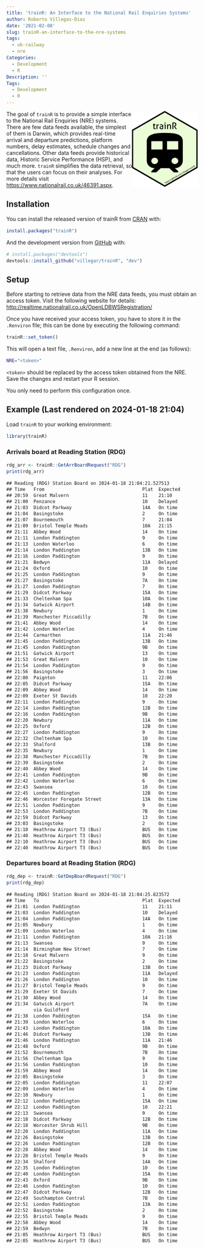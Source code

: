 ```yaml
---
title: 'trainR: An Interface to the National Rail Enquiries Systems'
author: Roberto Villegas-Diaz
date: '2021-02-08'
slug: trainR-an-interface-to-the-nre-systems
tags:
  - uk-railway
  - nre
Categories:
  - Development
  - R
Description: ''
Tags:
  - Development
  - R
---
```


<img src="https://raw.githubusercontent.com/villegar/trainR/main/inst/images/logo.png" alt="logo" align="right" height=200px/>

The goal of `trainR` is to provide a simple interface to the 
National Rail Enquiries (NRE) systems. There are few data feeds 
available, the simplest of them is Darwin, which provides real-time 
arrival and departure predictions, platform numbers, delay estimates, 
schedule changes and cancellations. Other data feeds provide historical 
data, Historic Service Performance (HSP), and much more. `trainR` 
simplifies the data retrieval, so that the users can focus on their 
analyses. For more details visit 
https://www.nationalrail.co.uk/46391.aspx.

## Installation

You can install the released version of trainR from [CRAN](https://CRAN.R-project.org) with:

``` r
install.packages("trainR")
```

And the development version from [GitHub](https://github.com/) with:

``` r
# install.packages("devtools")
devtools::install_github("villegar/trainR", "dev")
```

## Setup
Before starting to retrieve data from the NRE data feeds, you must obtain an access token. 
Visit the following website for details: http://realtime.nationalrail.co.uk/OpenLDBWSRegistration/

Once you have received your access token, you have to store it in the `.Renviron` file; this can be 
done by executing the following command:


```r
trainR::set_token()
```

This will open a text file, `.Renviron`, add a new line at the end (as follows):

```bash
NRE="<token>"
```

`<token>` should be replaced by the access token obtained from the NRE. Save the changes and restart 
your R session.

You only need to perform this configuration once.

## Example (Last rendered on 2024-01-18 21:04)

Load `trainR` to your working environment:

```r
library(trainR)
```

### Arrivals board at Reading Station (RDG)


```r
rdg_arr <- trainR::GetArrBoardRequest("RDG")
print(rdg_arr)
```

```
## Reading (RDG) Station Board on 2024-01-18 21:04:21.527513
## Time   From                                    Plat  Expected
## 20:59  Great Malvern                           11    21:10
## 21:00  Penzance                                10    Delayed
## 21:03  Didcot Parkway                          14A   On time
## 21:04  Basingstoke                             2     On time
## 21:07  Bournemouth                             7     21:04
## 21:09  Bristol Temple Meads                    10A   21:15
## 21:11  Abbey Wood                              14    On time
## 21:11  London Paddington                       9     On time
## 21:13  London Waterloo                         6     On time
## 21:14  London Paddington                       13B   On time
## 21:16  London Paddington                       9     On time
## 21:21  Bedwyn                                  11A   Delayed
## 21:24  Oxford                                  10    On time
## 21:25  London Paddington                       9     On time
## 21:27  Basingstoke                             7A    On time
## 21:27  London Paddington                       7     On time
## 21:29  Didcot Parkway                          15A   On time
## 21:33  Cheltenham Spa                          10A   On time
## 21:34  Gatwick Airport                         14B   On time
## 21:38  Newbury                                 1     On time
## 21:39  Manchester Piccadilly                   7B    On time
## 21:41  Abbey Wood                              14    On time
## 21:42  London Waterloo                         4     On time
## 21:44  Carmarthen                              11A   21:46
## 21:45  London Paddington                       13B   On time
## 21:45  London Paddington                       9B    On time
## 21:51  Gatwick Airport                         13    On time
## 21:53  Great Malvern                           10    On time
## 21:54  London Paddington                       9     On time
## 21:56  Basingstoke                             3     On time
## 22:00  Paignton                                11    22:06
## 22:05  Didcot Parkway                          15A   On time
## 22:09  Abbey Wood                              14    On time
## 22:09  Exeter St Davids                        10    22:20
## 22:11  London Paddington                       9     On time
## 22:14  London Paddington                       12B   On time
## 22:16  London Paddington                       9B    On time
## 22:20  Newbury                                 11A   On time
## 22:25  Oxford                                  12B   On time
## 22:27  London Paddington                       9     On time
## 22:32  Cheltenham Spa                          10    On time
## 22:33  Shalford                                13B   On time
## 22:35  Newbury                                 1     On time
## 22:38  Manchester Piccadilly                   7B    On time
## 22:39  Basingstoke                             2     On time
## 22:40  Abbey Wood                              14    On time
## 22:41  London Paddington                       9B    On time
## 22:42  London Waterloo                         6     On time
## 22:43  Swansea                                 10    On time
## 22:45  London Paddington                       12B   On time
## 22:46  Worcester Foregate Street               13A   On time
## 22:51  London Paddington                       9     On time
## 22:53  London Paddington                       7B    On time
## 22:59  Didcot Parkway                          13    On time
## 23:03  Basingstoke                             2     On time
## 21:10  Heathrow Airport T3 (Bus)               BUS   On time
## 21:40  Heathrow Airport T3 (Bus)               BUS   On time
## 22:10  Heathrow Airport T3 (Bus)               BUS   On time
## 22:40  Heathrow Airport T3 (Bus)               BUS   On time
```

### Departures board at Reading Station (RDG)


```r
rdg_dep <- trainR::GetDepBoardRequest("RDG")
print(rdg_dep)
```

```
## Reading (RDG) Station Board on 2024-01-18 21:04:25.823572
## Time   To                                      Plat  Expected
## 21:01  London Paddington                       11    21:11
## 21:03  London Paddington                       10    Delayed
## 21:04  London Paddington                       14A   On time
## 21:05  Newbury                                 1     On time
## 21:09  London Waterloo                         4     On time
## 21:11  London Paddington                       10A   21:16
## 21:13  Swansea                                 9     On time
## 21:14  Birmingham New Street                   7     On time
## 21:18  Great Malvern                           9     On time
## 21:22  Basingstoke                             2     On time
## 21:23  Didcot Parkway                          13B   On time
## 21:23  London Paddington                       11A   Delayed
## 21:26  London Paddington                       10    On time
## 21:27  Bristol Temple Meads                    9     On time
## 21:29  Exeter St Davids                        7     On time
## 21:30  Abbey Wood                              14    On time
## 21:34  Gatwick Airport                         7A    On time
##        via Guildford                           
## 21:38  London Paddington                       15A   On time
## 21:39  London Waterloo                         6     On time
## 21:43  London Paddington                       10A   On time
## 21:46  Didcot Parkway                          13B   On time
## 21:46  London Paddington                       11A   21:46
## 21:48  Oxford                                  9B    On time
## 21:52  Bournemouth                             7B    On time
## 21:56  Cheltenham Spa                          9     On time
## 21:56  London Paddington                       10    On time
## 21:59  Abbey Wood                              14    On time
## 22:05  Basingstoke                             3     On time
## 22:05  London Paddington                       11    22:07
## 22:09  London Waterloo                         4     On time
## 22:10  Newbury                                 1     On time
## 22:12  London Paddington                       15A   On time
## 22:12  London Paddington                       10    22:21
## 22:13  Swansea                                 9     On time
## 22:18  Didcot Parkway                          12B   On time
## 22:18  Worcester Shrub Hill                    9B    On time
## 22:20  London Paddington                       11A   On time
## 22:26  Basingstoke                             13B   On time
## 22:26  London Paddington                       12B   On time
## 22:28  Abbey Wood                              14    On time
## 22:28  Bristol Temple Meads                    9     On time
## 22:34  Shalford                                14A   On time
## 22:35  London Paddington                       10    On time
## 22:40  London Paddington                       15A   On time
## 22:43  Oxford                                  9B    On time
## 22:46  London Paddington                       10    On time
## 22:47  Didcot Parkway                          12B   On time
## 22:49  Southampton Central                     7B    On time
## 22:51  London Paddington                       13A   On time
## 22:52  Basingstoke                             2     On time
## 22:55  Bristol Temple Meads                    9     On time
## 22:58  Abbey Wood                              14    On time
## 22:59  Bedwyn                                  7B    On time
## 21:05  Heathrow Airport T3 (Bus)               BUS   On time
## 22:05  Heathrow Airport T3 (Bus)               BUS   On time
```
